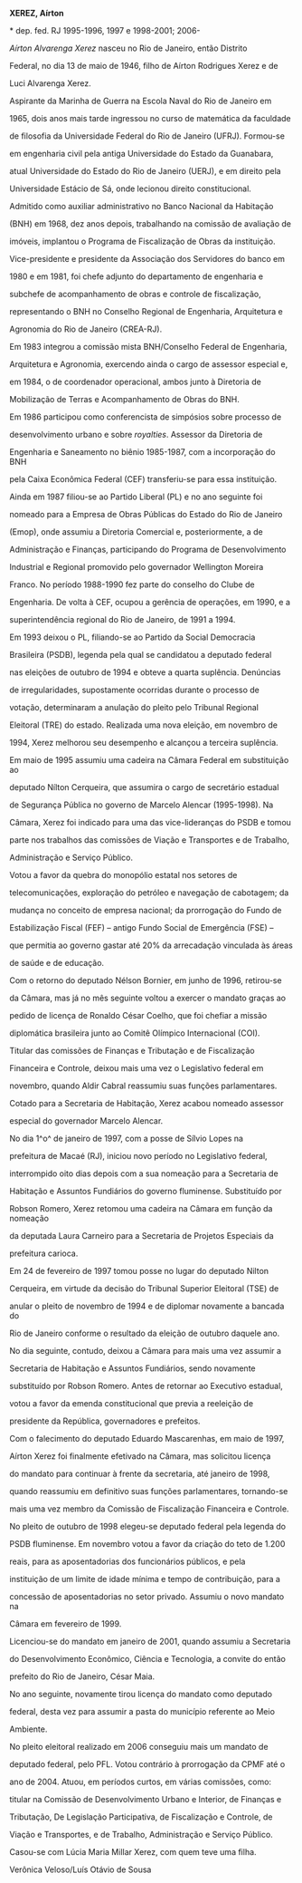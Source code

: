 **XEREZ, Aírton**



\* dep. fed. RJ 1995-1996, 1997 e 1998-2001; 2006-



*Aírton Alvarenga Xerez* nasceu no Rio de Janeiro, então Distrito

Federal, no dia 13 de maio de 1946, filho de Aírton Rodrigues Xerez e de

Luci Alvarenga Xerez.



Aspirante da Marinha de Guerra na Escola Naval do Rio de Janeiro em

1965, dois anos mais tarde ingressou no curso de matemática da faculdade

de filosofia da Universidade Federal do Rio de Janeiro (UFRJ). Formou-se

em engenharia civil pela antiga Universidade do Estado da Guanabara,

atual Universidade do Estado do Rio de Janeiro (UERJ), e em direito pela

Universidade Estácio de Sá, onde lecionou direito constitucional.



Admitido como auxiliar administrativo no Banco Nacional da Habitação

(BNH) em 1968, dez anos depois, trabalhando na comissão de avaliação de

imóveis, implantou o Programa de Fiscalização de Obras da instituição.

Vice-presidente e presidente da Associação dos Servidores do banco em

1980 e em 1981, foi chefe adjunto do departamento de engenharia e

subchefe de acompanhamento de obras e controle de fiscalização,

representando o BNH no Conselho Regional de Engenharia, Arquitetura e

Agronomia do Rio de Janeiro (CREA-RJ).



Em 1983 integrou a comissão mista BNH/Conselho Federal de Engenharia,

Arquitetura e Agronomia, exercendo ainda o cargo de assessor especial e,

em 1984, o de coordenador operacional, ambos junto à Diretoria de

Mobilização de Terras e Acompanhamento de Obras do BNH.



Em 1986 participou como conferencista de simpósios sobre processo de

desenvolvimento urbano e sobre *royalties*. Assessor da Diretoria de

Engenharia e Saneamento no biênio 1985-1987, com a incorporação do BNH

pela Caixa Econômica Federal (CEF) transferiu-se para essa instituição.



Ainda em 1987 filiou-se ao Partido Liberal (PL) e no ano seguinte foi

nomeado para a Empresa de Obras Públicas do Estado do Rio de Janeiro

(Emop), onde assumiu a Diretoria Comercial e, posteriormente, a de

Administração e Finanças, participando do Programa de Desenvolvimento

Industrial e Regional promovido pelo governador Wellington Moreira

Franco. No período 1988-1990 fez parte do conselho do Clube de

Engenharia. De volta à CEF, ocupou a gerência de operações, em 1990, e a

superintendência regional do Rio de Janeiro, de 1991 a 1994.



Em 1993 deixou o PL, filiando-se ao Partido da Social Democracia

Brasileira (PSDB), legenda pela qual se candidatou a deputado federal

nas eleições de outubro de 1994 e obteve a quarta suplência. Denúncias

de irregularidades, supostamente ocorridas durante o processo de

votação, determinaram a anulação do pleito pelo Tribunal Regional

Eleitoral (TRE) do estado. Realizada uma nova eleição, em novembro de

1994, Xerez melhorou seu desempenho e alcançou a terceira suplência.



Em maio de 1995 assumiu uma cadeira na Câmara Federal em substituição ao

deputado Nílton Cerqueira, que assumira o cargo de secretário estadual

de Segurança Pública no governo de Marcelo Alencar (1995-1998). Na

Câmara, Xerez foi indicado para uma das vice-lideranças do PSDB e tomou

parte nos trabalhos das comissões de Viação e Transportes e de Trabalho,

Administração e Serviço Público.



Votou a favor da quebra do monopólio estatal nos setores de

telecomunicações, exploração do petróleo e navegação de cabotagem; da

mudança no conceito de empresa nacional; da prorrogação do Fundo de

Estabilização Fiscal (FEF) – antigo Fundo Social de Emergência (FSE) –

que permitia ao governo gastar até 20% da arrecadação vinculada às áreas

de saúde e de educação.



Com o retorno do deputado Nélson Bornier, em junho de 1996, retirou-se

da Câmara, mas já no mês seguinte voltou a exercer o mandato graças ao

pedido de licença de Ronaldo César Coelho, que foi chefiar a missão

diplomática brasileira junto ao Comitê Olímpico Internacional (COI).

Titular das comissões de Finanças e Tributação e de Fiscalização

Financeira e Controle, deixou mais uma vez o Legislativo federal em

novembro, quando Aldir Cabral reassumiu suas funções parlamentares.

Cotado para a Secretaria de Habitação, Xerez acabou nomeado assessor

especial do governador Marcelo Alencar.



No dia 1^o^ de janeiro de 1997, com a posse de Sílvio Lopes na

prefeitura de Macaé (RJ), iniciou novo período no Legislativo federal,

interrompido oito dias depois com a sua nomeação para a Secretaria de

Habitação e Assuntos Fundiários do governo fluminense. Substituído por

Robson Romero, Xerez retomou uma cadeira na Câmara em função da nomeação

da deputada Laura Carneiro para a Secretaria de Projetos Especiais da

prefeitura carioca.



Em 24 de fevereiro de 1997 tomou posse no lugar do deputado Nilton

Cerqueira, em virtude da decisão do Tribunal Superior Eleitoral (TSE) de

anular o pleito de novembro de 1994 e de diplomar novamente a bancada do

Rio de Janeiro conforme o resultado da eleição de outubro daquele ano.

No dia seguinte, contudo, deixou a Câmara para mais uma vez assumir a

Secretaria de Habitação e Assuntos Fundiários, sendo novamente

substituído por Robson Romero. Antes de retornar ao Executivo estadual,

votou a favor da emenda constitucional que previa a reeleição de

presidente da República, governadores e prefeitos.



Com o falecimento do deputado Eduardo Mascarenhas, em maio de 1997,

Aírton Xerez foi finalmente efetivado na Câmara, mas solicitou licença

do mandato para continuar à frente da secretaria, até janeiro de 1998,

quando reassumiu em definitivo suas funções parlamentares, tornando-se

mais uma vez membro da Comissão de Fiscalização Financeira e Controle.



No pleito de outubro de 1998 elegeu-se deputado federal pela legenda do

PSDB fluminense. Em novembro votou a favor da criação do teto de 1.200

reais, para as aposentadorias dos funcionários públicos, e pela

instituição de um limite de idade mínima e tempo de contribuição, para a

concessão de aposentadorias no setor privado. Assumiu o novo mandato na

Câmara em fevereiro de 1999.



Licenciou-se do mandato em janeiro de 2001, quando assumiu a Secretaria

do Desenvolvimento Econômico, Ciência e Tecnologia, a convite do então

prefeito do Rio de Janeiro, César Maia.



No ano seguinte, novamente tirou licença do mandato como deputado

federal, desta vez para assumir a pasta do município referente ao Meio

Ambiente.



No pleito eleitoral realizado em 2006 conseguiu mais um mandato de

deputado federal, pelo PFL. Votou contrário à prorrogação da CPMF até o

ano de 2004. Atuou, em períodos curtos, em várias comissões, como:

titular na Comissão de Desenvolvimento Urbano e Interior, de Finanças e

Tributação, De Legislação Participativa, de Fiscalização e Controle, de

Viação e Transportes, e de Trabalho, Administração e Serviço Público.



Casou-se com Lúcia Maria Millar Xerez, com quem teve uma filha.



Verônica Veloso/Luís Otávio de Sousa



